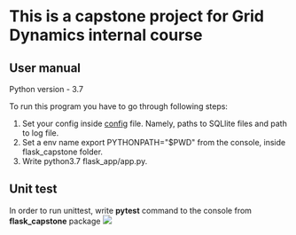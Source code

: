# This is a capstone project for Grid Dynamics internal course

## User manual

Python version - 3.7

To run this program you have to go through following steps:
1) Set your config inside [config](flask_app/config/config.ini) file.
 Namely, paths to SQLlite files and path to log file.
2) Set a env name export PYTHONPATH="$PWD" from the console, inside flask_capstone folder.
3) Write python3.7 flask_app/app.py.

## Unit test

In order to run unittest, write **pytest** command to the console from **flask_capstone** package
![](/Users/asaprykin/Desktop/1.png)
